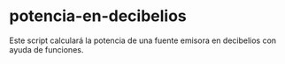 # potencia-en-decibelios
 Este script calculará la potencia de una fuente emisora en decibelios con ayuda de funciones.
